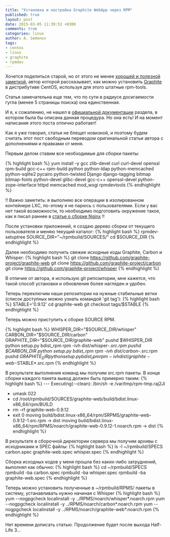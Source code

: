 ```yaml
---
title: "Установка и настройка Graphite WebApp через RPM"
published: true
layout: post
date: 2015-03-05 11:39:53 +0300
comments: true
categories: linux
author: A. Semenov
tags: 
- centos
- linux
- graphite
- rpmdev
---
```


Хочется поделиться старой, но от этого не менее [хорошей и полезной заметкой][l02], автор которой рассказывает, как можно установить [Graphite][l01] в дистрибутиве CentOS, используя для этого штатные rpm-tools.

<!--more-->

Статья замечательна еще тем, что по сути в радиусе досигаемости гугла (менее 5 страницы поиска) она единственная.

И я, к сожалению, не нашел в [официальной документации][l01] раздела, в котором была бы описана данная процедура. Но она есть! И на момент написания этого поста отлично работает!

Как я уже говорил, статья не блещет новизной, и поэтому будем считать этот пост свободным переводом оригинальной статьи автора с дополнениями и правками от меня.

Первым делом ставим все необходимые для сборки пакеты:

{% highlight bash %}
yum install -y gcc zlib-devel curl curl-devel openssl rpm-build gcc-c++ rpm-build python python-ldap python-memcached python-sqlite2 pycairo python-twisted Django django-tagging bitmap bitmap-fonts python-devel glibc-devel gcc-c++ openssl-devel python-zope-interface httpd memcached mod_wsgi rpmdevtools
{% endhighlight %}

!! Важно заметить: я выполняю все операции в изолированном контейнере LXC, по-этому я не парюсь с пользователями. Если у вас нет такой возможности, то необходимо подготовить окружение такое, как я писал раннее в [статье о сборке Nginx][l03] !!

После установки приложений, я создаю дерево сборки от текущего пользователя и меняю текущий каталог:
{% highlight bash %}
rpmdev-setuptree
SOURCE_DIR="~/rpmbuild/SOURCES/"
cd $SOURCE_DIR
{% endhighlight %}

Далее необходимо получить свежие исходные коды Graphite, Carbon и Whisper:
{% highlight bash %}
git clone https://github.com/graphite-project/graphite-web
git clone https://github.com/graphite-project/carbon
git clone https://github.com/graphite-project/whisper
{% endhighlight %}

В отличие от автора, я использую git репозитории, мне кажется, что такой способ установки и обновления более нагляден и удобен.

Теперь переключим наши репозитории на нужные стабильные ветки (список доступных можно узнать командой 'git tag'):
{% highlight bash %}
STABLE='0.9.12'
cd graphite-web
git checkout tags/$STABLE
{% endhighlight %}

Теперь можно приступить к сборке SOURCE RPM. 

{% highlight bash %}
WHISPER_DIR="$SOURCE_DIR/whisper"
CARBON_DIR="$SOURCE_DIR/carbon"
GRAPHITE_DIR="$SOURCE_DIR/graphite-web"
pushd $WHISPER_DIR
python setup.py bdist_rpm
rpm -ivh dist/whisper-*.src.rpm
pushd $CARBON_DIR
python setup.py bdist_rpm
rpm -ivh dist/carbon-*.src.rpm
pushd $GRAPHITE_DIR
python setup.py bdist_rpm
rpm -ivh dist/graphite-web-$STABLE*.src.rpm
{% endhighlight %}

В результате выполнения команд мы получим src.rpm пакеты. В конце сборки каждого пакета вывод должен быть примерно таким:
{% highlight bash %}
                     ---
Executing(--clean): /bin/sh -e /var/tmp/rpm-tmp.raj2Ji
+ umask 022
+ cd /root/rpmbuild/SOURCES/graphite-web/build/bdist.linux-x86_64/rpm/BUILD
+ rm -rf graphite-web-0.9.12
+ exit 0
moving build/bdist.linux-x86_64/rpm/SRPMS/graphite-web-0.9.12-1.src.rpm -> dist
moving build/bdist.linux-x86_64/rpm/RPMS/noarch/graphite-web-0.9.12-1.noarch.rpm -> dist
{% endhighlight %}

В результате в сборочной директории сервера мы получим архивы с исходниками и SPEC файлы:
{% highlight bash %}
ls -l ~/rpmbuild/SPECS
carbon.spec
graphite-web.spec
whisper.spec
{% endhighlight %}

Сборка исходных кодов у меня прошла без каких-либо затруднений, выполнял как обычно:
{% highlight bash %}
cd ~/rpmbuild/SPECS
rpmbuild -ba carbon.spec
rpmbuild -ba whisper.spec
rpmbuild -ba graphite-web.spec
{% endhighlight %}

Теперь можно установить полученные в ~/rpmbuild/RPMS/ пакеты в систему, устанавливать нужно начиная с Whisper
{% highlight bash %}
yum --nogpgcheck localinstall -y ../RPMS/noarch/whisper*.noarch.rpm
yum --nogpgcheck localinstall -y ../RPMS/noarch/carbon*.noarch.rpm
yum --nogpgcheck localinstall -y ../RPMS/noarch/graphite-web*.noarch.rpm
{% endhighlight %}

Нет времени дописать статью. Продолжение будет после выхода Half-Life 3...

[l01]: http://graphite.wikidot.com/documentation
[l02]: http://www.rampmeupscotty.com/blog/2012/08/07/installing-graphite-on-centos-6-dot-2/
[l03]: http://srv-nix.com/linux/2014/04/04/build-nginx.html
